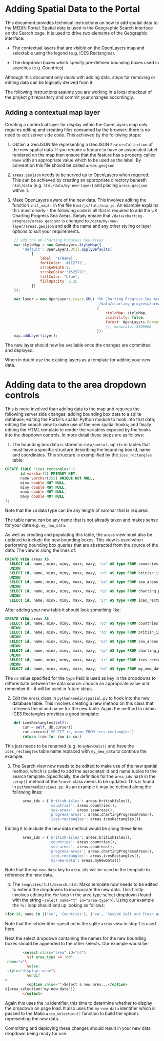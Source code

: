 # Adding Spatial Data to the Portal

This document provides technical instructions on how to add spatial data to the
MEDIN Portal.  Spatial data is used in the Geographic Search interface on the
Search page.  It is used to drive two elements of the Geographic interface:

- The contextual layers that are visible on the OpenLayers map and selectable
  using the legend (e.g. ICES Rectangles).

- The dropdown boxes which specify pre-defined bounding boxes used in searches
  (e.g. Countries).

Although this document only deals with adding data, steps for removing or
editing data can be logically derived from it.

The following instructions assume you are working in a local checkout of the
project git repository and commit your changes accordingly.

## Adding a contextual map layer

Creating a contextual layer for display within the OpenLayers map only requires
editing and creating files consumed by the browser: there is no need to edit
server side code. This achieved by the following steps:

1. Obtain a GeoJSON file representing a GeoJSON `FeatureCollection` of the new
   spatial data.  If you require a feature to have an associated label rendered
   on the map then ensure that the feature has a property called `Name` with an
   appropriate value which to be used as the label.  By convention this file
   should be called `areas.geojson`.
   
2. `areas.geojson` needs to be served up to OpenLayers when required.  This can
   be achieved by creating an appropriate directory beneath `html/data`
   (e.g. `html/data/my-new-layer`) and placing `areas.geojson` within it.

3. Make OpenLayers aware of the new data.  This involves editing the function
   `init_map()` in the file `html/js/full/map.js`.  An example explains this
   most clearly - the following code is all that is required to add the UK
   Charting Progress Sea Areas.  Simply ensure that
   `/data/charting-progress/areas.geojson` is changed to
   `/data/my-new-layer/areas.geojson` and edit the name and any other styling
   or layer options to suit your requirements.

```javascript
    // add the UK Charting Progress Sea Areas
    var styleMap = new OpenLayers.StyleMap({
        'default': OpenLayers.Util.applyDefaults(
            {
                label: '${Name}',
                fontColor: '#1E2772',
                strokeWidth:1,
                strokeColor:"#52577C",
                fillColor: "blue",
                fillOpacity: 0.25
            })
    });

    var layer = new OpenLayers.Layer.GML( "UK Charting Progress Sea Areas",
                                          '/data/charting-progress/areas.geojson',
                                          {
                                              styleMap: styleMap,
                                              visibility: false,
                                              format: OpenLayers.Format.GeoJSON
                                              //, minscale: 3500000
                                          });
    map.addLayer(layer);
```

The new layer should now be available once the changes are committed and
deployed.

When in doubt use the existing layers as a template for adding your new data.

# Adding data to the area dropdown controls

This is more involved than adding data to the map and requires the following
server side changes: adding bounding box data to a sqlite database; editing the
Portal's spatial Python module to hook into that data; editing the search view
to make use of the new spatial hooks; and finally editing the HTML template to
render the variables exposed by the hooks into the dropdown controls.  In more
detail these steps are as follows:

1. The bounding box data is stored in `data/portal.sqlite` in tables that must
   have a specific structure describing the bounding box id, name and
   coordinates.  This structure is exemplified by the `ices_rectangles` table:

```sql
CREATE TABLE "ices_rectangles" (
       id varchar(4) PRIMARY KEY,
       name varchar(255) UNIQUE NOT NULL,
       minx double NOT NULL,
       miny double NOT NULL,
       maxx double NOT NULL,
       maxy double NOT NULL
);
```

Note that the `id` data type can be any length of varchar that is required.

The table name can be any name that is not already taken and makes sense for
your data e.g. `my_new_data`.

As well as creating and populating this table, the `areas` view must also be
updated to include the new bounding boxes.  This view is used when performing
bounding box queries that are abstracted from the source of the data.  The view
is along the lines of:

```sql
CREATE VIEW areas AS
  SELECT id, name, minx, miny, maxx, maxy, 'co' AS type FROM countries
  UNION
  SELECT id, name, minx, miny, maxx, maxy, 'co' AS type FROM british_isles
  UNION
  SELECT id, name, minx, miny, maxx, maxy, 'sa' AS type FROM sea_areas
  UNION
  SELECT id, name, minx, miny, maxx, maxy, 'cp' AS type FROM charting_progress_areas
  UNION
  SELECT id, name, minx, miny, maxx, maxy, 'ir' AS type FROM ices_rectangles;
```

After adding your new table it should look something like:

```sql
CREATE VIEW areas AS
  SELECT id, name, minx, miny, maxx, maxy, 'co' AS type FROM countries
  UNION
  SELECT id, name, minx, miny, maxx, maxy, 'co' AS type FROM british_isles
  UNION
  SELECT id, name, minx, miny, maxx, maxy, 'sa' AS type FROM sea_areas
  UNION
  SELECT id, name, minx, miny, maxx, maxy, 'cp' AS type FROM charting_progress_areas
  UNION
  SELECT id, name, minx, miny, maxx, maxy, 'ir' AS type FROM ices_rectangles
  UNION
  SELECT id, name, minx, miny, maxx, maxy, 'nd' AS type FROM my_new_data;
```

The `nd` value specified for the `type` field is used as key in the dropdowns
to differentiate between the data source: choose an appropriate value and
remember it - it will be used in future steps.

2. Edit the `Areas` class in `python/medin/spatial.py` to hook into the new
   database table. This involves creating a new method on this class that
   retrieves the id and name for the new table.  Again the method to obtain
   ICES Rectangles provides a good template:
   
```python
    def icesRectangles(self):
        cur = self._db.cursor()
        cur.execute('SELECT id, name FROM ices_rectangles')
        return [row for row in cur]
```

This just needs to be renamed (e.g. to `myNewData()` and have the
`ices_rectangles` table name replaced with `my_new_data` to continue the
example.

3. The Search view now needs to be edited to make use of the new spatial
   method, which is called to add the associated id and name tuples to the
   search template.  Specifically, the definition for the `area_ids` hash in
   the `setup()` method of the `Search` class needs to be updated.  This is
   found in `python/medin/views.py`. As an example it may be defined along the
   following lines:
   
```python
        area_ids = {'british-isles': areas.britishIsles(),
                    'countries': areas.countries(),
                    'sea-areas': areas.seaAreas(),
                    'progress-areas': areas.chartingProgressAreas(),
                    'ices-rectangles': areas.icesRectangles()}
```

Editing it to include the new data method would be along these lines:

```python
        area_ids = {'british-isles': areas.britishIsles(),
                    'countries': areas.countries(),
                    'sea-areas': areas.seaAreas(),
                    'progress-areas': areas.chartingProgressAreas(),
                    'ices-rectangles': areas.icesRectangles(),
                    'my-new-data': areas.myNewData()}
```

Note that the `my-new-data` key to `area_ids` will be used in the template to
reference the new data.

4. The `templates/full/search.html` Mako template now needs to be edited to
   extend the dropdowns to incorporate the new data.  This firstly involves
   editing the `for` loop in the area type select dropdown (found with the
   string `<select name="t" id="area-type">`).  Using our example the `for`
   loop should end up looking as follows:
   
```python
%for id, name in (('co', 'Countries'), ('sa', 'SeaVoX Salt and Fresh Water Body Gazetteer'), ('cp', 'UK Charting Progress Sea Areas'), ('ir', 'ICES Rectangles'), ('nd', 'My New Data')):
```

Note that the `nd` identifier specified in the sqlite `areas` view in step 1 is
used here.

Next the select dropdown containing the names for the new bounding boxes should
be appended to the other selects.  Our example would be:

```html
        <select class="area" id="nd"\
          %if area_type == 'nd':
 name="a"\
          %else:
 style="display: none"\
          %endif
>
          <option value="">Select a new area...</option>
${area_selection('my-new-data')}
        </select>
```

Again this uses the `nd` identifier, this time to determine whether to display
the dropdown on page load.  It also uses the `my-new-data` identifier which is
passed to the Mako `area_selection()` function to build the options
representing the new data.

Committing and deploying these changes  should result in your new data dropdown
being ready for use.
